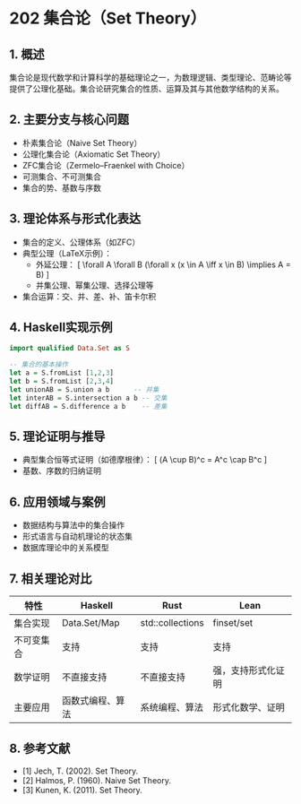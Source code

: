 # 202 集合论（Set Theory）

## 1. 概述

集合论是现代数学和计算科学的基础理论之一，为数理逻辑、类型理论、范畴论等提供了公理化基础。集合论研究集合的性质、运算及其与其他数学结构的关系。

## 2. 主要分支与核心问题

- 朴素集合论（Naive Set Theory）
- 公理化集合论（Axiomatic Set Theory）
- ZFC集合论（Zermelo–Fraenkel with Choice）
- 可测集合、不可测集合
- 集合的势、基数与序数

## 3. 理论体系与形式化表达

- 集合的定义、公理体系（如ZFC）
- 典型公理（LaTeX示例）：
  - 外延公理：
    \[
    \forall A \forall B (\forall x (x \in A \iff x \in B) \implies A = B)
    \]
  - 并集公理、幂集公理、选择公理等
- 集合运算：交、并、差、补、笛卡尔积

## 4. Haskell实现示例

```haskell
import qualified Data.Set as S

-- 集合的基本操作
let a = S.fromList [1,2,3]
let b = S.fromList [2,3,4]
let unionAB = S.union a b      -- 并集
let interAB = S.intersection a b -- 交集
let diffAB = S.difference a b    -- 差集
```

## 5. 理论证明与推导

- 典型集合恒等式证明（如德摩根律）：
  \[
  (A \cup B)^c = A^c \cap B^c
  \]
- 基数、序数的归纳证明

## 6. 应用领域与案例

- 数据结构与算法中的集合操作
- 形式语言与自动机理论的状态集
- 数据库理论中的关系模型

## 7. 相关理论对比

| 特性         | Haskell           | Rust              | Lean                |
|--------------|-------------------|-------------------|---------------------|
| 集合实现     | Data.Set/Map      | std::collections  | finset/set          |
| 不可变集合   | 支持              | 支持              | 支持                |
| 数学证明     | 不直接支持        | 不直接支持        | 强，支持形式化证明  |
| 主要应用     | 函数式编程、算法  | 系统编程、算法    | 形式化数学、证明    |

## 8. 参考文献

- [1] Jech, T. (2002). Set Theory.
- [2] Halmos, P. (1960). Naive Set Theory.
- [3] Kunen, K. (2011). Set Theory.
